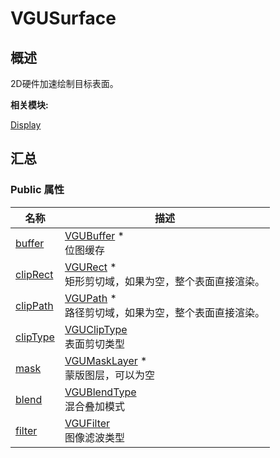 # VGUSurface


## 概述

2D硬件加速绘制目标表面。

**相关模块:**

[Display](_display.md)


## 汇总


### Public 属性

  | 名称 | 描述 | 
| -------- | -------- |
| [buffer](_display.md#buffer-23) | [VGUBuffer](_v_g_u_buffer.md)&nbsp;\*<br/>位图缓存 | 
| [clipRect](_display.md#cliprect) | [VGURect](_v_g_u_rect.md)&nbsp;\*<br/>矩形剪切域，如果为空，整个表面直接渲染。 | 
| [clipPath](_display.md#clippath) | [VGUPath](_v_g_u_path.md)&nbsp;\*<br/>路径剪切域，如果为空，整个表面直接渲染。 | 
| [clipType](_display.md#cliptype) | [VGUClipType](_display.md#vgucliptype)<br/>表面剪切类型 | 
| [mask](_display.md#mask) | [VGUMaskLayer](_v_g_u_mask_layer.md)&nbsp;\*<br/>蒙版图层，可以为空 | 
| [blend](_display.md#blend) | [VGUBlendType](_display.md#blendtype)<br/>混合叠加模式 | 
| [filter](_display.md#filter) | [VGUFilter](_display.md#vgufilter)<br/>图像滤波类型 | 
